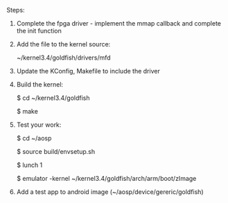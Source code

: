 Steps:

1. Complete the fpga driver - implement the mmap callback and complete the init function
2. Add the file to the kernel source:

    ~/kernel3.4/goldfish/drivers/mfd

3. Update the KConfig, Makefile to include the driver
4. Build the kernel:

      $ cd ~/kernel3.4/goldfish

      $ make

5. Test your work:

      $ cd ~/aosp

      $ source build/envsetup.sh

      $ lunch 1

      $ emulator -kernel ~/kernel3.4/goldfish/arch/arm/boot/zImage

6. Add a test app to android image (~/aosp/device/gereric/goldfish) 

